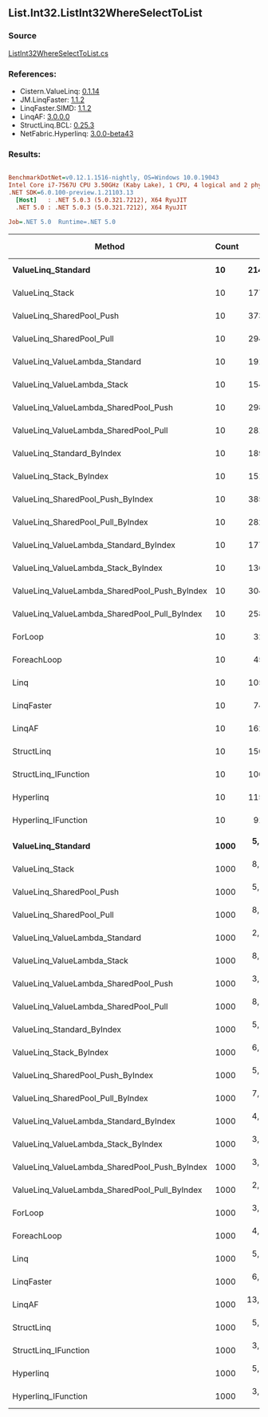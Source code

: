 ﻿## List.Int32.ListInt32WhereSelectToList

### Source
[ListInt32WhereSelectToList.cs](../LinqBenchmarks/List/Int32/ListInt32WhereSelectToList.cs)

### References:
- Cistern.ValueLinq: [0.1.14](https://www.nuget.org/packages/Cistern.ValueLinq/0.1.14)
- JM.LinqFaster: [1.1.2](https://www.nuget.org/packages/JM.LinqFaster/1.1.2)
- LinqFaster.SIMD: [1.1.2](https://www.nuget.org/packages/LinqFaster.SIMD/1.0.3)
- LinqAF: [3.0.0.0](https://www.nuget.org/packages/LinqAF/3.0.0.0)
- StructLinq.BCL: [0.25.3](https://www.nuget.org/packages/StructLinq.BCL/0.25.3)
- NetFabric.Hyperlinq: [3.0.0-beta43](https://www.nuget.org/packages/NetFabric.Hyperlinq/3.0.0-beta43)

### Results:
``` ini

BenchmarkDotNet=v0.12.1.1516-nightly, OS=Windows 10.0.19043
Intel Core i7-7567U CPU 3.50GHz (Kaby Lake), 1 CPU, 4 logical and 2 physical cores
.NET SDK=6.0.100-preview.1.21103.13
  [Host]   : .NET 5.0.3 (5.0.321.7212), X64 RyuJIT
  .NET 5.0 : .NET 5.0.3 (5.0.321.7212), X64 RyuJIT

Job=.NET 5.0  Runtime=.NET 5.0  

```
|                                        Method | Count |         Mean |     Error |    StdDev | Ratio | RatioSD |  Gen 0 | Gen 1 | Gen 2 | Allocated |
|---------------------------------------------- |------ |-------------:|----------:|----------:|------:|--------:|-------:|------:|------:|----------:|
|                            **ValueLinq_Standard** |    **10** |    **214.47 ns** |  **0.541 ns** |  **0.479 ns** |  **6.60** |    **0.03** | **0.0305** |     **-** |     **-** |      **64 B** |
|                               ValueLinq_Stack |    10 |    177.41 ns |  0.604 ns |  0.535 ns |  5.46 |    0.02 | 0.0303 |     - |     - |      64 B |
|                     ValueLinq_SharedPool_Push |    10 |    373.32 ns |  1.427 ns |  1.265 ns | 11.49 |    0.06 | 0.0305 |     - |     - |      64 B |
|                     ValueLinq_SharedPool_Pull |    10 |    294.50 ns |  1.946 ns |  1.725 ns |  9.07 |    0.06 | 0.0305 |     - |     - |      64 B |
|                ValueLinq_ValueLambda_Standard |    10 |    191.24 ns |  0.615 ns |  0.545 ns |  5.89 |    0.03 | 0.0305 |     - |     - |      64 B |
|                   ValueLinq_ValueLambda_Stack |    10 |    154.60 ns |  0.480 ns |  0.401 ns |  4.76 |    0.02 | 0.0305 |     - |     - |      64 B |
|         ValueLinq_ValueLambda_SharedPool_Push |    10 |    298.95 ns |  1.304 ns |  1.089 ns |  9.20 |    0.05 | 0.0305 |     - |     - |      64 B |
|         ValueLinq_ValueLambda_SharedPool_Pull |    10 |    281.31 ns |  0.720 ns |  0.638 ns |  8.66 |    0.03 | 0.0305 |     - |     - |      64 B |
|                    ValueLinq_Standard_ByIndex |    10 |    189.50 ns |  0.625 ns |  0.554 ns |  5.83 |    0.03 | 0.0303 |     - |     - |      64 B |
|                       ValueLinq_Stack_ByIndex |    10 |    151.40 ns |  0.728 ns |  0.646 ns |  4.66 |    0.02 | 0.0303 |     - |     - |      64 B |
|             ValueLinq_SharedPool_Push_ByIndex |    10 |    385.04 ns |  1.122 ns |  1.050 ns | 11.85 |    0.06 | 0.0305 |     - |     - |      64 B |
|             ValueLinq_SharedPool_Pull_ByIndex |    10 |    282.15 ns |  0.807 ns |  0.715 ns |  8.69 |    0.04 | 0.0305 |     - |     - |      64 B |
|        ValueLinq_ValueLambda_Standard_ByIndex |    10 |    177.21 ns |  0.499 ns |  0.443 ns |  5.46 |    0.02 | 0.0305 |     - |     - |      64 B |
|           ValueLinq_ValueLambda_Stack_ByIndex |    10 |    136.83 ns |  0.644 ns |  0.571 ns |  4.21 |    0.02 | 0.0303 |     - |     - |      64 B |
| ValueLinq_ValueLambda_SharedPool_Push_ByIndex |    10 |    304.00 ns |  0.739 ns |  0.691 ns |  9.36 |    0.04 | 0.0305 |     - |     - |      64 B |
| ValueLinq_ValueLambda_SharedPool_Pull_ByIndex |    10 |    258.37 ns |  1.316 ns |  1.231 ns |  7.95 |    0.04 | 0.0305 |     - |     - |      64 B |
|                                       ForLoop |    10 |     32.48 ns |  0.153 ns |  0.136 ns |  1.00 |    0.00 | 0.0343 |     - |     - |      72 B |
|                                   ForeachLoop |    10 |     45.99 ns |  0.375 ns |  0.332 ns |  1.42 |    0.01 | 0.0344 |     - |     - |      72 B |
|                                          Linq |    10 |    105.01 ns |  0.518 ns |  0.459 ns |  3.23 |    0.02 | 0.1069 |     - |     - |     224 B |
|                                    LinqFaster |    10 |     74.76 ns |  0.241 ns |  0.214 ns |  2.30 |    0.01 | 0.0650 |     - |     - |     136 B |
|                                        LinqAF |    10 |    162.91 ns |  0.436 ns |  0.364 ns |  5.01 |    0.03 | 0.0341 |     - |     - |      72 B |
|                                    StructLinq |    10 |    150.38 ns |  0.776 ns |  0.648 ns |  4.63 |    0.03 | 0.0763 |     - |     - |     160 B |
|                          StructLinq_IFunction |    10 |    100.35 ns |  0.480 ns |  0.426 ns |  3.09 |    0.01 | 0.0305 |     - |     - |      64 B |
|                                     Hyperlinq |    10 |    115.19 ns |  0.488 ns |  0.456 ns |  3.55 |    0.02 | 0.0305 |     - |     - |      64 B |
|                           Hyperlinq_IFunction |    10 |     91.69 ns |  0.517 ns |  0.458 ns |  2.82 |    0.02 | 0.0305 |     - |     - |      64 B |
|                                               |       |              |           |           |       |         |        |       |       |           |
|                            **ValueLinq_Standard** |  **1000** |  **5,505.38 ns** | **48.178 ns** | **42.709 ns** |  **1.59** |    **0.03** | **2.0523** |     **-** |     **-** |   **4,304 B** |
|                               ValueLinq_Stack |  1000 |  8,497.64 ns | 37.659 ns | 33.384 ns |  2.45 |    0.03 | 1.9836 |     - |     - |   4,176 B |
|                     ValueLinq_SharedPool_Push |  1000 |  5,477.85 ns | 30.104 ns | 26.687 ns |  1.58 |    0.02 | 0.9842 |     - |     - |   2,072 B |
|                     ValueLinq_SharedPool_Pull |  1000 |  8,040.75 ns | 44.011 ns | 39.014 ns |  2.32 |    0.03 | 0.9766 |     - |     - |   2,072 B |
|                ValueLinq_ValueLambda_Standard |  1000 |  2,758.86 ns | 17.658 ns | 15.654 ns |  0.80 |    0.01 | 2.0561 |     - |     - |   4,304 B |
|                   ValueLinq_ValueLambda_Stack |  1000 |  8,384.99 ns | 40.923 ns | 36.277 ns |  2.42 |    0.02 | 1.9836 |     - |     - |   4,176 B |
|         ValueLinq_ValueLambda_SharedPool_Push |  1000 |  3,733.81 ns | 30.753 ns | 28.766 ns |  1.08 |    0.01 | 0.9880 |     - |     - |   2,072 B |
|         ValueLinq_ValueLambda_SharedPool_Pull |  1000 |  8,260.65 ns | 41.063 ns | 36.402 ns |  2.38 |    0.02 | 0.9766 |     - |     - |   2,072 B |
|                    ValueLinq_Standard_ByIndex |  1000 |  5,335.30 ns | 28.782 ns | 24.034 ns |  1.54 |    0.02 | 2.0523 |     - |     - |   4,304 B |
|                       ValueLinq_Stack_ByIndex |  1000 |  6,375.22 ns | 18.913 ns | 15.793 ns |  1.84 |    0.02 | 1.9913 |     - |     - |   4,176 B |
|             ValueLinq_SharedPool_Push_ByIndex |  1000 |  5,975.30 ns | 26.539 ns | 24.824 ns |  1.72 |    0.02 | 0.9842 |     - |     - |   2,072 B |
|             ValueLinq_SharedPool_Pull_ByIndex |  1000 |  7,421.72 ns | 51.657 ns | 45.793 ns |  2.14 |    0.03 | 0.9842 |     - |     - |   2,072 B |
|        ValueLinq_ValueLambda_Standard_ByIndex |  1000 |  4,257.91 ns |  9.906 ns |  7.734 ns |  1.23 |    0.01 | 2.0523 |     - |     - |   4,304 B |
|           ValueLinq_ValueLambda_Stack_ByIndex |  1000 |  3,617.72 ns | 36.706 ns | 34.335 ns |  1.04 |    0.01 | 1.9951 |     - |     - |   4,176 B |
| ValueLinq_ValueLambda_SharedPool_Push_ByIndex |  1000 |  3,062.59 ns | 15.525 ns | 14.522 ns |  0.88 |    0.01 | 0.9880 |     - |     - |   2,072 B |
| ValueLinq_ValueLambda_SharedPool_Pull_ByIndex |  1000 |  2,677.20 ns | 42.395 ns | 39.656 ns |  0.77 |    0.01 | 0.9880 |     - |     - |   2,072 B |
|                                       ForLoop |  1000 |  3,465.16 ns | 37.450 ns | 35.030 ns |  1.00 |    0.00 | 2.0561 |     - |     - |   4,304 B |
|                                   ForeachLoop |  1000 |  4,700.07 ns | 32.541 ns | 30.439 ns |  1.36 |    0.02 | 2.0523 |     - |     - |   4,304 B |
|                                          Linq |  1000 |  5,715.61 ns | 32.289 ns | 28.623 ns |  1.65 |    0.02 | 2.1286 |     - |     - |   4,456 B |
|                                    LinqFaster |  1000 |  6,151.44 ns | 23.734 ns | 43.993 ns |  1.78 |    0.02 | 3.0441 |     - |     - |   6,376 B |
|                                        LinqAF |  1000 | 13,314.91 ns | 67.536 ns | 59.869 ns |  3.84 |    0.03 | 2.0447 |     - |     - |   4,304 B |
|                                    StructLinq |  1000 |  5,582.87 ns | 17.437 ns | 16.310 ns |  1.61 |    0.02 | 1.0300 |     - |     - |   2,168 B |
|                          StructLinq_IFunction |  1000 |  3,281.84 ns | 24.536 ns | 22.951 ns |  0.95 |    0.01 | 0.9880 |     - |     - |   2,072 B |
|                                     Hyperlinq |  1000 |  5,532.59 ns | 20.737 ns | 17.316 ns |  1.60 |    0.02 | 0.9842 |     - |     - |   2,072 B |
|                           Hyperlinq_IFunction |  1000 |  3,611.03 ns | 13.561 ns | 12.685 ns |  1.04 |    0.01 | 0.9880 |     - |     - |   2,072 B |
